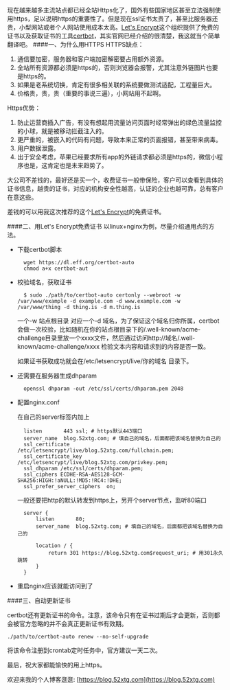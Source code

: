 现在越来越多主流站点都已经全站Https化了，国外有些国家地区甚至立法强制使用https，足以说明https的重要性了。但是现在ssl证书太贵了，甚至比服务器还贵，小型网站或者个人网站使用成本太高。[Let's Encrypt](https://letsencrypt.org/)这个组织提供了免费的证书以及获取证书的工具[certbot](https://certbot.eff.org/)，其实官网已经介绍的很清楚，我这就当个简单翻译吧。
####一、为什么用HTTPS
HTTPS缺点：

1. 通信要加密，服务器和客户端加密解密要占用额外资源。
2. 全站所有资源都必须是https的，否则浏览器会报警，尤其注意外链图片也要是https的。
3. 如果是老系统切换，肯定有很多相关联的系统要做测试适配，工程量巨大。
4. 价格贵，贵，贵（重要的事说三遍），小网站用不起啊。

Https优势：

1. 防止运营商插入广告，有没有想起用流量访问页面时经常弹出的绿色流量监控的小球，就是被移动拦截注入的。
2. 更严重的，被嵌入的代码有问题，导致本来正常的页面报错，甚至带来病毒。
3. 用户数据泄露。
4. 出于安全考虑，苹果已经要求所有app的外链请求都必须是https的，微信小程序也是，这肯定也是未来趋势了。

大公司不差钱的，最好还是买一个，收费证书一般带保险，客户可以查看到具体的证书信息，越贵的证书，对应的机构安全性越高，认证的企业也越可靠，总有客户在意这些。

差钱的可以用我这次推荐的这个[Let's Encrypt](https://letsencrypt.org/)的免费证书。

####二、用Let's Encrypt免费证书
以linux+nginx为例，尽量介绍通用点的方法。

- 下载certbot脚本

		wget https://dl.eff.org/certbot-auto	
		chmod a+x certbot-aut
		
- 校验域名，获取证书

		$ sudo ./path/to/certbot-auto certonly --webroot -w /var/www/example -d example.com -d www.example.com -w /var/www/thing -d thing.is -d m.thing.is
	一个-w 站点根目录 对应一个-d 域名，为了保证这个域名归你所属，certbot会做一次校验，比如随机在你的站点根目录下的/.well-known/acme-challenge目录里放一个xxxx文件，然后通过访问http://域名/.well-known/acme-challenge/xxxx 检验文本内容和请求到的内容是否一致。
	
	如果证书获取成功就会在/etc/letsencrypt/live/你的域名 目录下。
	
- 还需要在服务器生成dhparam
	
	    openssl dhparam -out /etc/ssl/certs/dhparam.pem 2048

- 配置nginx.conf

	在自己的server标签内加上
	
		listen       443 ssl; # https默认443端口
        server_name  blog.52xtg.com; # 填自己的域名，后面都把该域名替换为自己的
	    ssl_certificate /etc/letsencrypt/live/blog.52xtg.com/fullchain.pem;
        ssl_certificate_key /etc/letsencrypt/live/blog.52xtg.com/privkey.pem;
        ssl_dhparam /etc/ssl/certs/dhparam.pem;
        ssl_ciphers ECDHE-RSA-AES128-GCM-SHA256:HIGH:!aNULL:!MD5:!RC4:!DHE;
        ssl_prefer_server_ciphers  on;
		
	一般还要把http的默认转发到https上，另开个server节点，监听80端口
	
		server {
        	listen       80;
        	server_name  blog.52xtg.com; # 填自己的域名，后面都把该域名替换为自己的

			location / {
	    		return 301 https://blog.52xtg.com$request_uri; # 用301永久跳转
			}
    	}
    	
- 重启nginx应该就能访问到了
		
####三、自动更新证书

certbot还有更新证书的命令。注意，该命令只有在证书过期后才会更新，否则都会被官方忽略的并不会真正更新证书有效期。

	./path/to/certbot-auto renew --no-self-upgrade
		
将该命令注册到crontab定时任务中，官方建议一天二次。


最后，祝大家都能愉快的用上https。

欢迎来我的个人博客逛逛: [https://blog.52xtg.com](https://blog.52xtg.com)